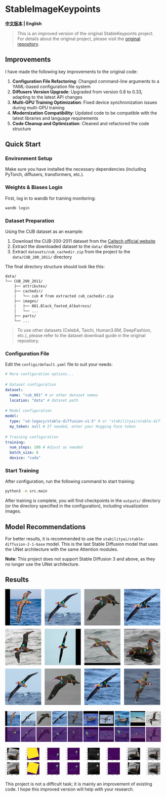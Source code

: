 # StableImageKeypoints

**[中文版本](README.md) | English**

> This is an improved version of the original StableKeypoints project. For details about the original project, please visit the [original repository](https://github.com/ubc-vision/StableKeypoints).

## Improvements

I have made the following key improvements to the original code:

1. **Configuration File Refactoring**: Changed command-line arguments to a YAML-based configuration file system
2. **Diffusers Version Upgrade**: Upgraded from version 0.8 to 0.33, adapting to the latest API changes
3. **Multi-GPU Training Optimization**: Fixed device synchronization issues during multi-GPU training
4. **Modernization Compatibility**: Updated code to be compatible with the latest libraries and language requirements
5. **Code Cleanup and Optimization**: Cleaned and refactored the code structure

## Quick Start

### Environment Setup

Make sure you have installed the necessary dependencies (including PyTorch, diffusers, transformers, etc.).

### Weights & Biases Login

First, log in to wandb for training monitoring:

```bash
wandb login
```

### Dataset Preparation

Using the CUB dataset as an example:

1. Download the CUB-200-2011 dataset from the [Caltech official website](https://data.caltech.edu/records/65de6-vp158)
2. Extract the downloaded dataset to the `data/` directory
3. Extract `datasets/cub_cachedir.zip` from the project to the `data/CUB_200_2011/` directory

The final directory structure should look like this:

```
data/
└── CUB_200_2011/
    ├── attributes/
    ├── cachedir/
    │   └── cub # from extracted cub_cachedir.zip
    ├── images/
    │   ├── 001.Black_footed_Albatross/
    │   └── ...
    ├── parts/
    └── ...
```

> To use other datasets (CelebA, Taichi, Human3.6M, DeepFashion, etc.), please refer to the dataset download guide in the original repository.

### Configuration File

Edit the `configs/default.yaml` file to suit your needs:

```yaml
# More configuration options...

# Dataset configuration
dataset:
  name: "cub_001" # or other dataset names
  location: "data" # dataset path

# Model configuration
model:
  type: "sd-legacy/stable-diffusion-v1-5" # or "stabilityai/stable-diffusion-2-1-base"
  my_token: null # If needed, enter your Hugging Face token

# Training configuration
training:
  num_steps: 100 # Adjust as needed
  batch_size: 8
  device: "cuda"
```

### Start Training

After configuration, run the following command to start training:

```bash
python3 -m src.main
```

After training is complete, you will find checkpoints in the `outputs/` directory (or the directory specified in the configuration), including visualization images.

## Model Recommendations

For better results, it is recommended to use the `stabilityai/stable-diffusion-2-1-base` model. This is the last Stable Diffusion model that uses the UNet architecture with the same Attention modules.

**Note**: This project does not support Stable Diffusion 3 and above, as they no longer use the UNet architecture.

## Results

![Example Results](assets/res.png)

![Convergence](assets/heat.png)

![Consistency](assets/augmentation.png)

This project is not a difficult task; it is mainly an improvement of existing code. I hope this improved version will help with your research.
